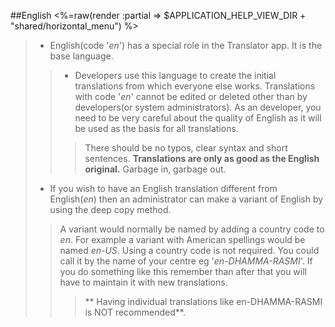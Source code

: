 ##English
<%=raw(render :partial => $APPLICATION_HELP_VIEW_DIR + "shared/horizontal_menu") %>
 > * English(code '_en_') has a special role in the Translator app. It is the base language.
 >> * Developers use this language to create the initial translations from which everyone else works.
 >> Translations with code '_en_' cannot be edited or deleted other than by developers(or system administrators).
 >> As an developer, you need to be very careful about the quality of English as it will be used as the basis for all translations.
 >>> There should be no typos, clear syntax and short sentences. __Translations are only as good as the English original.__ Garbage in, garbage out.
 > * If you wish to have an English translation different from English(_en_) then an administrator can make a variant of English by using the deep copy method. 
 >> A variant would normally be named by adding a country code to _en_. For example a variant with American spellings would be named _en-US_.
 >> Using a country code is not required. You could call it by the name of your centre eg '_en-DHAMMA-RASMI_'. 
 >> If you do something like this remember than after that you will have to maintain it with new translations. 
 >>> ** Having individual translations like en-DHAMMA-RASMI is NOT recommended**.
